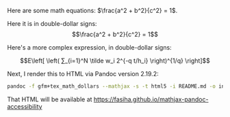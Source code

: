 Here are some math equations: $\frac{a^2 + b^2}{c^2} = 1$.

Here it is in double-dollar signs:
$$\frac{a^2 + b^2}{c^2} = 1$$

Here's a more complex expression, in double-dollar signs:

$$E\left[ \left( ∑_{i=1}^N \tilde w_i 2^{-q t/h_i}  \right)^{1/q} \right]$$

Next, I render this to HTML via Pandoc version 2.19.2:
```sh
pandoc -f gfm+tex_math_dollars --mathjax -s -t html5 -i README.md -o index.html
```

That HTML will be available at https://fasiha.github.io/mathjax-pandoc-accessibility
